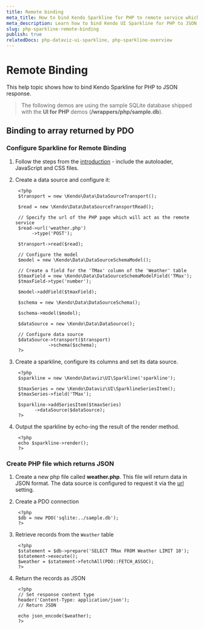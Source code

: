 ```yaml
---
title: Remote binding
meta_title: How to bind Kendo Sparkline for PHP to remote service which returns JSON
meta_description: Learn how to bind Kendo UI Sparkline for PHP to JSON
slug: php-sparkline-remote-binding
publish: true
relatedDocs: php-dataviz-ui-sparkline, php-sparkline-overview
---
```

# Remote Binding

This help topic shows how to bind Kendo Sparkline for PHP to JSON response.

> The following demos are using the sample SQLite database shipped with the **UI for PHP** demos (**/wrappers/php/sample.db**).

## Binding to array returned by PDO

### Configure Sparkline for Remote Binding

1. Follow the steps from the [introduction](/kendo-ui/getting-started/using-kendo-with/php/introduction) - include the autoloader, JavaScript and CSS files.
1. Create a data source and configure it:

        <?php
        $transport = new \Kendo\Data\DataSourceTransport();

        $read = new \Kendo\Data\DataSourceTransportRead();

        // Specify the url of the PHP page which will act as the remote service
        $read->url('weather.php')
             ->type('POST');

        $transport->read($read);

        // Configure the model
        $model = new \Kendo\Data\DataSourceSchemaModel();

        // Create a field for the 'TMax' column of the 'Weather' table
        $tmaxField = new \Kendo\Data\DataSourceSchemaModelField('TMax');
        $tmaxField->type('number');

        $model->addField($tmaxField);

        $schema = new \Kendo\Data\DataSourceSchema();

        $schema->model($model);

        $dataSource = new \Kendo\Data\DataSource();

        // Configure data source
        $dataSource->transport($transport)
                   ->schema($schema);
        ?>
1. Create a sparkline, configure its columns and set its data source.

        <?php
        $sparkline = new \Kendo\Dataviz\UI\Sparkline('sparkline');

        $tmaxSeries = new \Kendo\Dataviz\UI\SparklineSeriesItem();
        $tmaxSeries->field('TMax');

        $sparkline->addSeriesItem($tmaxSeries)
              ->dataSource($dataSource);
        ?>
1. Output the sparkline by echo-ing the result of the render method.

        <?php
        echo $sparkline->render();
        ?>

### Create PHP file which returns JSON

1. Create a new php file called **weather.php**. This file will return data in JSON format. The data source is configured to request it via the [url](/kendo-ui/api/wrappers/php/Kendo/Data/DataSourceTransportRead#url) setting.
1. Create a PDO connection

        <?php
        $db = new PDO('sqlite:../sample.db');
        ?>
1. Retrieve records from the `Weather` table

        <?php
        $statement = $db->prepare('SELECT TMax FROM Weather LIMIT 10');
        $statement->execute();
        $weather = $statement->fetchAll(PDO::FETCH_ASSOC);
        ?>
1. Return the records as JSON

        <?php
        // Set response content type
        header('Content-Type: application/json');
        // Return JSON

        echo json_encode($weather);
        ?>

